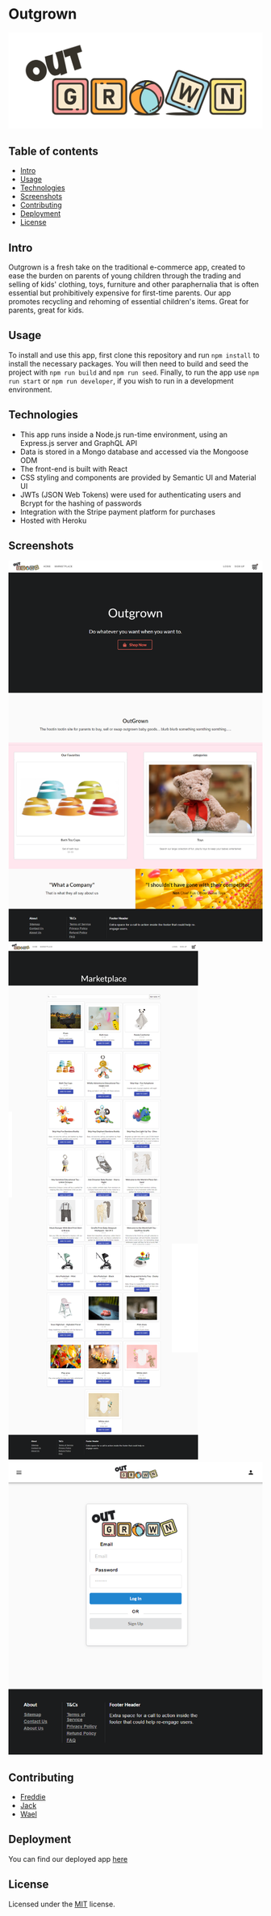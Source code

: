 # Outgrown 
![Outgrown Logo](client/public/images/outgrown-pic.png)

## Table of contents
- [Intro](#intro)
- [Usage](#usage)
- [Technologies](#technologies)
- [Screenshots](#screenshots)
- [Contributing](#contributing)
- [Deployment](#deployment)
- [License](#license)

## Intro

Outgrown is a fresh take on the traditional e-commerce app, created to ease the burden on parents of young children through the trading and selling of kids' clothing, toys, furniture and other paraphernalia that is often essential but prohibitively expensive for first-time parents. Our app promotes recycling and rehoming of essential children's items. Great for parents, great for kids. 

## Usage

To install and use this app, first clone this repository and run `npm install` to install the necessary packages. You will then need to build and seed the project with `npm run build` and `npm run seed`. Finally, to run the app use `npm run start` or `npm run developer`, if you wish to run in a development environment. 

## Technologies

- This app runs inside a Node.js run-time environment, using an Express.js server and GraphQL API
- Data is stored in a Mongo database and accessed via the Mongoose ODM
- The front-end is built with React
- CSS styling and components are provided by Semantic UI and Material UI
- JWTs (JSON Web Tokens) were used for authenticating users and Bcrypt for the hashing of passwords
- Integration with the Stripe payment platform for purchases
- Hosted with Heroku

## Screenshots

![Homepage](client/public/images/homepage.png)
![Marketplace](client/public/images/marketplace.png)
![Login](client/public/images/login.png)

## Contributing 

- [Freddie](https://github.com/freddieb12345) 
- [Jack](https://github.com/bytemybits)
- [Wael](https://github.com/wa20)

## Deployment

You can find our deployed app [here](https://outgrown-app.herokuapp.com/)

## License

Licensed under the [MIT](https://opensource.org/licenses/MIT) license.